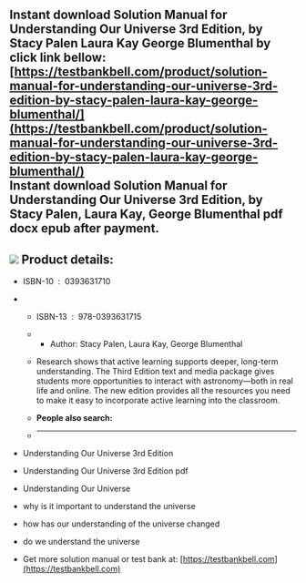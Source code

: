 Instant download **Solution Manual for Understanding Our Universe 3rd Edition, by Stacy Palen Laura Kay George Blumenthal** by click link bellow:  
[https://testbankbell.com/product/solution-manual-for-understanding-our-universe-3rd-edition-by-stacy-palen-laura-kay-george-blumenthal/](https://testbankbell.com/product/solution-manual-for-understanding-our-universe-3rd-edition-by-stacy-palen-laura-kay-george-blumenthal/)  
**Instant download Solution Manual for Understanding Our Universe 3rd Edition, by Stacy Palen, Laura Kay, George Blumenthal pdf docx epub after payment.**
----------------------------------------------------------------------------------------------------------------------------------------------------------


![](https://testbankbell.com/wp-content/uploads/2023/05/9780393631715_SolutionManual-1-1.jpeg)
**Product details:**
--------------------


* ISBN-10 ‏ : ‎ 0393631710
* * ISBN-13 ‏ : ‎ 978-0393631715
  * * Author: Stacy Palen, Laura Kay, George Blumenthal
   
  * Research shows that active learning supports deeper, long-term understanding. The Third Edition text and media package gives students more opportunities to interact with astronomy―both in real life and online. The new edition provides all the resources you need to make it easy to incorporate active learning into the classroom.
  * **People also search:**
  * -----------------------
 
* Understanding Our Universe 3rd Edition

* Understanding Our Universe 3rd Edition pdf

* Understanding Our Universe

* why is it important to understand the universe

* how has our understanding of the universe changed

* do we understand the universe
*  Get more solution manual or test bank at: [https://testbankbell.com](https://testbankbell.com)
